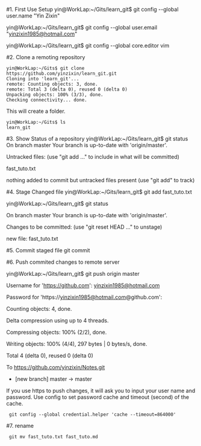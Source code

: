 #1. First Use Setup
yin@WorkLap:~/Gits/learn_git$ git config --global user.name "Yin Zixin"

yin@WorkLap:~/Gits/learn_git$ git config --global user.email "yinzixin1985@hotmail.com"

yin@WorkLap:~/Gits/learn_git$ git config --global core.editor vim

#2. Clone a remoting repository

```
yin@WorkLap:~/Gits$ git clone https://github.com/yinzixin/learn_git.git
Cloning into 'learn_git'...
remote: Counting objects: 3, done.
remote: Total 3 (delta 0), reused 0 (delta 0)
Unpacking objects: 100% (3/3), done.
Checking connectivity... done.
```
This will create a folder.

```
yin@WorkLap:~/Gits$ ls
learn_git
```

#3. Show Status of a repository
yin@WorkLap:~/Gits/learn_git$ git status
On branch master
Your branch is up-to-date with 'origin/master'.

Untracked files:
  (use "git add <file>..." to include in what will be committed)

fast_tuto.txt

nothing added to commit but untracked files present (use "git add" to track)

#4. Stage Changed file 
yin@WorkLap:~/Gits/learn_git$ git add fast_tuto.txt

yin@WorkLap:~/Gits/learn_git$ git status

On branch master
Your branch is up-to-date with 'origin/master'.

Changes to be committed:
  (use "git reset HEAD <file>..." to unstage)

	
new file:   fast_tuto.txt

#5. Commit staged file
	git commit

#6. Push commited changes to remote server

yin@WorkLap:~/Gits/learn_git$ git push origin master

Username for 'https://github.com': yinzixin1985@hotmail.com

Password for 'https://yinzixin1985@hotmail.com@github.com': 

Counting objects: 4, done.

Delta compression using up to 4 threads.

Compressing objects: 100% (2/2), done.

Writing objects: 100% (4/4), 297 bytes | 0 bytes/s, done.

Total 4 (delta 0), reused 0 (delta 0)

To https://github.com/yinzixin/Notes.git

 * [new branch]      master -> master

If you use https to push changes, it will ask you to input your user name and password.
Use config to set password cache and timeout (second) of the cache.
```
 git config --global credential.helper 'cache --timeout=864000'
```


#7. rename
```
 git mv fast_tuto.txt fast_tuto.md
```

 
